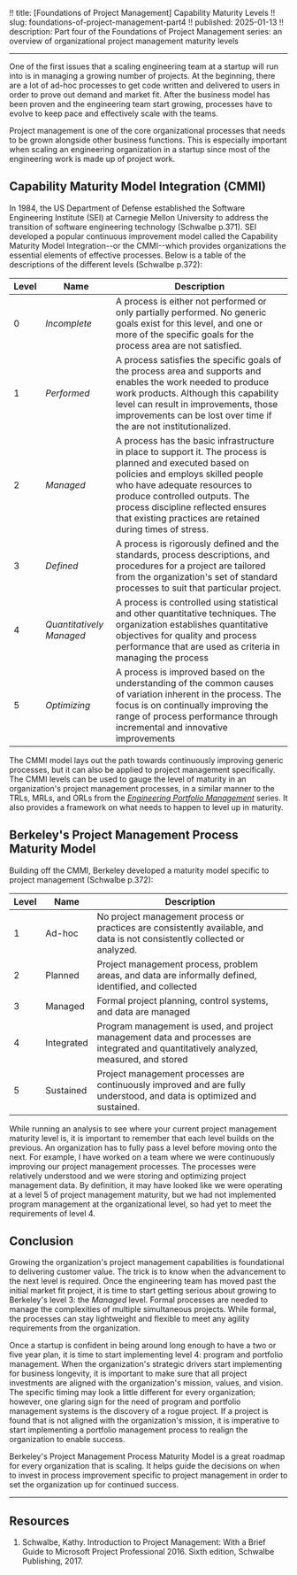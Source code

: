!! title: [Foundations of Project Management] Capability Maturity Levels
!! slug: foundations-of-project-management-part4
!! published: 2025-01-13
!! description: Part four of the Foundations of Project Management series: an overview of organizational project management maturity levels

---

One of the first issues that a scaling engineering team at a startup will run into is in managing a
growing number of projects. At the beginning, there are a lot of ad-hoc processes to get code
written and delivered to users in order to prove out demand and market fit. After the business model
has been proven and the engineering team start growing, processes have to evolve to keep pace and
effectively scale with the teams. 

Project management is one of the core organizational processes that needs to be grown alongside
other business functions. This is especially important when scaling an engineering organization in a
startup since most of the engineering work is made up of project work. 


## Capability Maturity Model Integration (CMMI)

In 1984, the US Department of Defense established the Software Engineering Institute (SEI) at
Carnegie Mellon University to address the transition of software engineering technology (Schwalbe
p.371). SEI developed a popular continuous improvement model called the Capability Maturity Model
Integration--or the CMMI--which provides organizations the essential elements of effective
processes. Below is a table of the descriptions of the different levels (Schwalbe p.372):

| Level | Name | Description | 
| ----- | ---- | ----------- |
| 0 | _Incomplete_ | A process is either not performed or only partially performed. No generic goals exist for this level, and one or more of the specific goals for the process area are not satisfied. |
| 1 | _Performed_ | A process satisfies the specific goals of the process area and supports and enables the work needed to produce work products. Although this capability level can result in improvements, those improvements can be lost over time if the are not institutionalized. |
| 2 | _Managed_ | A process has the basic infrastructure in place to support it. The process is planned and executed based on policies and employs skilled people who have adequate resources to produce controlled outputs. The process discipline reflected ensures that existing practices are retained during times of stress. |
| 3 | _Defined_ | A process is rigorously defined and the standards, process descriptions, and procedures for a project are tailored from the organization's set of standard processes to suit that particular project. |
| 4 | _Quantitatively Managed_ | A process is controlled using statistical and other quantitative techniques. The organization establishes quantitative objectives for quality and process performance that are used as criteria in managing the process |
| 5 | _Optimizing_ | A process is improved based on the understanding of the common causes of variation inherent in the process. The focus is on continually improving the range of process performance through incremental and innovative improvements |

The CMMI model lays out the path towards continuously improving generic processes, but it can also
be applied to project management specifically. The CMMI levels can be used to gauge the level of
maturity in an organization's project management processes, in a similar manner to the TRLs, MRLs,
and ORLs from the 
[_Engineering Portfolio Management_](/posts/engineering-portfolio-management-part2) series. It also
provides a framework on what needs to happen to level up in maturity.


## Berkeley's Project Management Process Maturity Model

Building off the CMMI, Berkeley developed a maturity model specific to project management (Schwalbe
p.372):

| Level | Name | Description |
| ----- | ---- | ----------- |
| 1 | Ad-hoc | No project management process or practices are consistently available, and data is not consistently collected or analyzed. |
| 2 | Planned | Project management process, problem areas, and data are informally defined, identified, and collected |
| 3 | Managed | Formal project planning, control systems, and data are managed |
| 4 | Integrated | Program management is used, and project management data and processes are integrated and quantitatively analyzed, measured, and stored |
| 5 | Sustained | Project management processes are continuously improved and are fully understood, and data is optimized and sustained. |

While running an analysis to see where your current project management maturity level is, it is
important to remember that each level builds on the previous. An organization has to fully pass a
level before moving onto the next. For example, I have worked on a team where we were continuously
improving our project management processes. The processes were relatively understood and we were
storing and optimizing project management data. By definition, it may have looked like we were
operating at a level 5 of project management maturity, but we had not implemented program management
at the organizational level, so had yet to meet the requirements of level 4.


## Conclusion

Growing the organization's project management capabilities is foundational to delivering
customer value. The trick is to know when the advancement to the next level is required. Once the
engineering team has moved past the initial market fit project, it is time to start getting serious
about growing to Berkeley's level 3: the _Managed_ level. Formal processes are needed to manage the
complexities of multiple simultaneous projects. While formal, the processes can stay lightweight
and flexible to meet any agility requirements from the organization.

Once a startup is confident in being around long enough to have a two or five year plan, it is time
to start implementing level 4: program and portfolio management. When the organization's strategic
drivers start implementing for business longevity, it is important to make sure that all project
investments are aligned with the organization's mission, values, and vision. The specific timing may
look a little different for every organization; however, one glaring sign for the need of program
and portfolio management systems is the discovery of a rogue project. If a project is found that is
not aligned with the organization's mission, it is imperative to start implementing a portfolio
management process to realign the organization to enable success.

Berkeley's Project Management Process Maturity Model is a great roadmap for every organization that
is scaling. It helps guide the decisions on when to invest in process improvement specific to
project management in order to set the organization up for continued success.

---

## Resources

1. Schwalbe, Kathy. Introduction to Project Management: With a Brief Guide to Microsoft Project Professional 2016. Sixth edition, Schwalbe Publishing, 2017.

